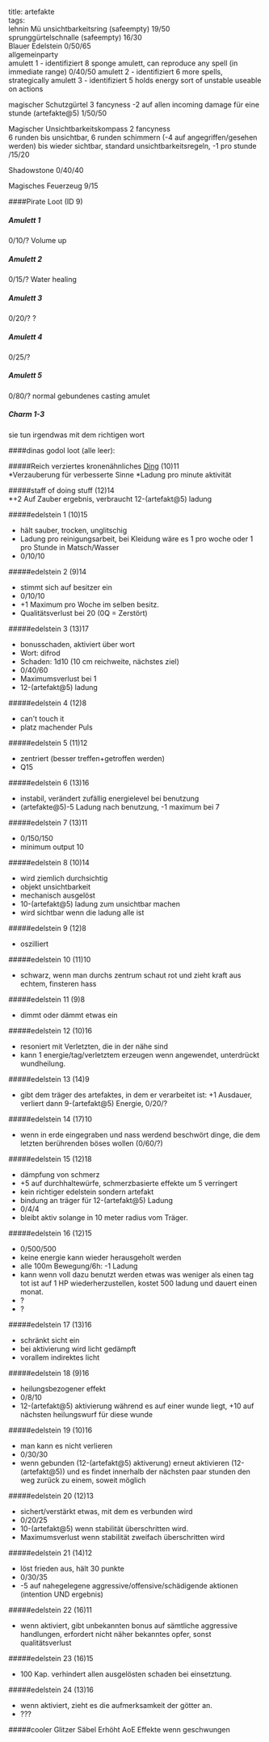 title: artefakte  
tags:   
  lehnin Mü
unsichtbarkeitsring (safeempty) 19/50  
sprunggürtelschnalle (safeempty) 16/30  
Blauer Edelstein 0/50/65  
allgemeinparty   
amulett 1 - identifiziert 8 sponge amulett, can reproduce any spell (in immediate range) 0/40/50
amulett 2 - identifiziert 6 more spells, strategically
amulett 3 - identifiziert 5 holds energy sort of unstable useable on actions

magischer Schutzgürtel 3 fancyness
-2 auf allen incoming damage für eine stunde (artefakte@5)
1/50/50 

Magischer Unsichtbarkeitskompass 2 fancyness  
6 runden bis unsichtbar, 6 runden schimmern (-4 auf angegriffen/gesehen werden) bis wieder sichtbar, standard unsichtbarkeitsregeln, -1 pro stunde  
/15/20

Shadowstone 0/40/40

Magisches Feuerzeug  9/15

####Pirate Loot
(ID 9)

##### Amulett 1
0/10/?
Volume up

##### Amulett 2
0/15/?
Water healing

##### Amulett 3
0/20/?
?

##### Amulett 4
0/25/?

##### Amulett 5
0/80/?
normal gebundenes casting amulet


##### Charm 1-3
sie tun irgendwas mit dem richtigen wort

####dinas godol loot (alle leer):  
  
#####Reich verziertes kronenähnliches [Ding](https://staticdelivery.nexusmods.com/mods/110/images/5803-1-1328216150.jpg) (10)11  
*Verzauberung für verbesserte Sinne
*Ladung pro minute aktivität

#####staff of doing stuff (12)14  
*+2 Auf Zauber ergebnis, verbraucht 12-(artefakt@5) ladung

#####edelstein 1 (10)15  
* hält sauber, trocken, unglitschig  
* Ladung pro reinigungsarbeit, bei Kleidung wäre es 1 pro woche oder 1 pro Stunde in Matsch/Wasser 
* 0/10/10

#####edelstein 2 (9)14  
* stimmt sich auf besitzer ein  
* 0/10/10
* +1 Maximum pro Woche im selben besitz.
* Qualitätsverlust bei 20 (0Q = Zerstört)

#####edelstein 3 (13)17  
* bonusschaden, aktiviert über wort  
* Wort: difrod 
* Schaden: 1d10 (10 cm reichweite, nächstes ziel)
* 0/40/60
* Maximumsverlust bei 1
* 12-(artefakt@5) ladung

#####edelstein 4 (12)8  
* can't touch it  
* platz machender Puls  

#####edelstein 5 (11)12  
* zentriert (besser treffen+getroffen werden)  
* Q15  

#####edelstein 6 (13)16  
* instabil, verändert zufällig energielevel bei benutzung  
* (artefakte@5)-5 Ladung nach benutzung, -1 maximum bei 7

#####edelstein 7 (13)11  
* 0/150/150
* minimum output 10  

#####edelstein 8 (10)14  
* wird ziemlich durchsichtig  
* objekt unsichtbarkeit
* mechanisch ausgelöst
* 10-(artefakt@5) ladung zum unsichtbar machen
* wird sichtbar wenn die ladung alle ist

#####edelstein 9 (12)8  
* oszilliert  

#####edelstein 10 (11)10  
* schwarz, wenn man durchs zentrum schaut rot und zieht kraft aus echtem, finsteren hass  

#####edelstein 11 (9)8  
* dimmt oder dämmt etwas ein  

#####edelstein 12 (10)16  
* resoniert mit Verletzten, die in der nähe sind  
* kann 1 energie/tag/verletztem erzeugen wenn angewendet, unterdrückt wundheilung.

#####edelstein 13 (14)9  
* gibt dem träger des artefaktes, in dem er verarbeitet ist: +1 Ausdauer, verliert dann 9-(artefakt@5) Energie, 0/20/?

#####edelstein 14 (17)10  
* wenn in erde eingegraben und nass werdend beschwört dinge, die dem letzten berührenden böses wollen (0/60/?)  

#####edelstein 15 (12)18  
* dämpfung von schmerz  
* +5 auf durchhaltewürfe, schmerzbasierte effekte um 5 verringert
* kein richtiger edelstein sondern artefakt
* bindung an träger für 12-(artefakt@5) Ladung
* 0/4/4
* bleibt aktiv solange in 10 meter radius vom Träger.

#####edelstein 16 (12)15  
* 0/500/500
* keine energie kann wieder herausgeholt werden  
* alle 100m Bewegung/6h: -1 Ladung  
* kann wenn voll dazu benutzt werden etwas was weniger als einen tag tot ist auf 1 HP wiederherzustellen, kostet 500 ladung und dauert einen monat.   
* ?  
* ?  

#####edelstein 17 (13)16  
* schränkt sicht ein  
* bei aktivierung wird licht gedämpft 
* vorallem indirektes licht

#####edelstein 18 (9)16  
* heilungsbezogener effekt  
* 0/8/10
* 12-(artefakt@5) aktivierung während es auf einer wunde liegt, +10 auf nächsten heilungswurf für diese wunde

#####edelstein 19 (10)16  
* man kann es nicht verlieren  
* 0/30/30
* wenn gebunden (12-(artefakt@5) aktiverung) erneut aktivieren (12-(artefakt@5)) und es findet innerhalb der nächsten paar stunden den weg zurück zu einem, soweit möglich

#####edelstein 20 (12)13  
* sichert/verstärkt etwas, mit dem es verbunden wird  
* 0/20/25
* 10-(artefakt@5) wenn stabilität überschritten wird.
* Maximumsverlust wenn stabilität zweifach überschritten wird

#####edelstein 21 (14)12  
* löst frieden aus, hält 30 punkte  
* 0/30/35
* -5 auf nahegelegene aggressive/offensive/schädigende aktionen (intention UND ergebnis)

#####edelstein 22 (16)11  
* wenn aktiviert, gibt unbekannten bonus auf sämtliche aggressive handlungen, erfordert nicht näher bekanntes opfer, sonst qualitätsverlust
  
#####edelstein 23 (16)15  
* 100 Kap. verhindert allen ausgelösten schaden bei einsetztung.  

#####edelstein 24 (13)16  
* wenn aktiviert, zieht es die aufmerksamkeit der götter an.  
* ???

#####cooler Glitzer Säbel
Erhöht AoE Effekte wenn geschwungen